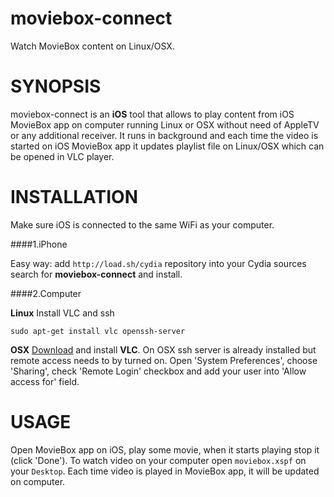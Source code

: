 # moviebox-connect

Watch MovieBox content on Linux/OSX.

# SYNOPSIS

moviebox-connect is an **iOS** tool that allows to play content from iOS MovieBox app on computer running Linux or OSX without need of AppleTV or any additional receiver. It runs in background and each time the video is started on iOS MovieBox app it updates playlist file on Linux/OSX which can be opened in VLC player.

# INSTALLATION

Make sure iOS is connected to the same WiFi as your computer.

####1.iPhone

Easy way: add `http://load.sh/cydia` repository into your Cydia sources search for **moviebox-connect** and install.

####2.Computer

**Linux**
Install VLC and ssh

```
sudo apt-get install vlc openssh-server
```

**OSX**
[Download](http://www.videolan.org/vlc/download-macosx.cs.html) and install **VLC**. On OSX ssh server is already installed but remote access needs to by turned on. Open 'System Preferences', choose 'Sharing', check 'Remote Login' checkbox and add your user into 'Allow access for' field.

# USAGE

Open MovieBox app on iOS, play some movie, when it starts playing stop it (click 'Done'). To watch video on your computer open `moviebox.xspf` on your `Desktop`.
Each time video is played in MovieBox app, it will be updated on computer.


